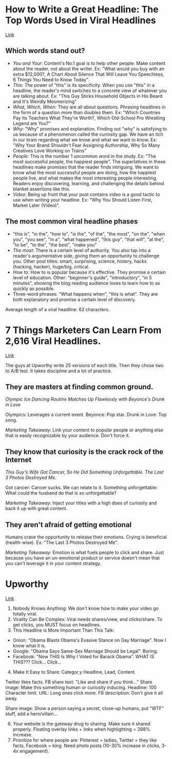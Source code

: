 # How to Write a Great Headline: The Top Words Used in Viral Headlines
[Link](http://blog.bufferapp.com/the-most-popular-words-in-most-viral-headlines?)

## Which words stand out?
- *You and Your*: Content's No.1 goal is to help other people. Make content about the reader, not about the writer. Ex: "What would you buy with an extra $12,000?, A Chart About Silence That Will Leave You Speechless, 6 Things You Need to Know Today".
- *This*: The power of "this" is its specificity. When you use "this" in a headline, the reader's mind switches to a concrete view of whatever you are talking about. Ex: "This Guy Sticks Household Objects in His Beard and It's Weirdly Mesmerizing"
- *What*, *Which*, *When*: They are all about questions. Phrasing headlines in the form of a question more than doubles them. Ex: "Which Countries Pay Its Teachers What They're Worth?, Which Old-School Pro Wrestling Legend are You?"
- *Why*: "Why" promises and explanation. Finding out "why" is satisfying to us because of a phenomenon called the curiosity gap. We have an itch in our brain regarding what we know and what we want to know. Ex: "Why Your Brand Shouldn't Fear Assigning Authorship, Why So Many Creatives Love Working on Trains"
- *People*: This is the number 1 uncommon word in the study. Ex: "The most successful people, the happiest people". The superlatives in these headlines make promises that the reader finds intriguing. We want to know what the most successful people are doing, how the happiest people live, and what makes the most interesting people interesting. Readers enjoy discovering, learning, and challenging the details behind blanket assertions like this.
- *Video*: Being up front that your post contains video is a good tactic to use when writing your headline. Ex: "Why You Should Listen First, Market Later (Video)".

## The most common viral headline phases
- "this is", "in the", "how to", "is the", "of the", "the most", "on the", "when you", "you see", "in a", "what happened", "this guy", "that will", "at the", "to be", "to the", "the best", "make you"
- *The most*: There is a certain level of authority. You also tap into a reader's argumentative side, giving them an opportunity to challenge you. Other post titles: smart, surprising, science, history, hacks (hacking, hacker), huge/big, critical.
- *How to*: How to is popular because it's effective. They promise a certain level of education. Other: "beginner's guide", "introductory", "in 5 minutes", showing the blog reading audience loves to learn how to as quickly as possible.
- Three-word phrases: "What happens when", "this is what". They are both explanatory and promise a certain level of discovery.

Average length of a viral headline: 62 characters.

# 7 Things Marketers Can Learn From 2,616 Viral Headlines.
[Link](http://www.ripenn.com/blog/7-things-marketers-can-learn-from-2616-viral-headlines/)

The guys at Upworthy write 25 versions of each title. Then they chose two to A/B test. It takes discipline and a lot of practice.

## They are masters at finding common ground.

_Olympic Ice Dancing Routine Matches Up Flawlessly with Beyonce's Drunk in Love_

Olympics: Leverages a current event. Beyonce: Pop star. Drunk in Love: Top song.

*Marketing Takeaway*: Link your content to popular people or anything else that is easily recognizable by your audience. Don't force it.

## They know that curiosity is the crack rock of the Internet

_This Guy's Wife Got Cancer, So He Did Something Unforgettable. The Last 3 Photos Destroyed Me._

Got cancer: Cancer sucks. We can relate to it. Something unforgettable: What could the husband do that is so unforgettable?

*Marketing Takeaway*: Inject your titles with a high does of curiosity and back it up with great content.

## They aren't afraid of getting emotional

Humans crave the opportunity to release their emotions. Crying is beneficial (health-wise). Ex: "The Last 3 Photos Destroyed Me".

*Marketing Takeaway*: Emotion is what fuels people to click and share. Just because you have an un-emotional product or service doesn't mean that you can't leverage it in your content strategy.

# Upworthy
[Link](http://www.slideshare.net/Upworthy/upworthy-10-ways-to-win-the-internets)

1. Nobody Knows Anything: We don't know how to make your video go totally viral.
2. Virality Can Be Complex: Viral needs shares/view, and clicks/share. To get clicks, you MUST focus on headlines.
3. This Headline is More Important Than This Talk:

  - Onion: "Obama Blasts Obama's Evasive Stance on Gay Marriage". Now I know what it is.
  - Google: "Obama Says Same-Sex Marriage Should be Legal". Boring.
  - Facebook: "Now THIS Is Why I Voted for Barack Obama". WHAT IS THIS??? Click... Click...

4. Make It Easy to Share: Categor,y Headline, Lead, Content.

  Twitter likes facts.
  FB share text: "Like and share if you think..."
  Share image: Make this something human or curiosity inducing.
  Headline: 100 Character limit.
  URL: Long ones click more.
  FB description: Don't give it all away.

  Share image: Show a person saying a secret, close-up humans, put "WTF" stuff, add a hero/villain...

6. Your website is the gateway drug to sharing. Make sure it shared properly. Floating overlay links + links when highlighting = 398% increase.
7. Prioritize for where people are: Pinterest = ladies, Twitter = they like facts, Facebook = king. Need photo posts (10-30% increase in clicks, 3-4x engagement).
